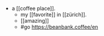- a [[coffee place]].
  - my [[favorite]] in [[zürich]].
  - [[amazing]]
  - #go https://beanbank.coffee/en
